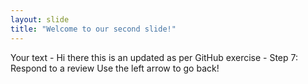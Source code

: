 ```yaml
---
layout: slide
title: "Welcome to our second slide!"
---
```

Your text - Hi there this is an updated as per GitHub exercise - Step 7: Respond to a review
Use the left arrow to go back!
